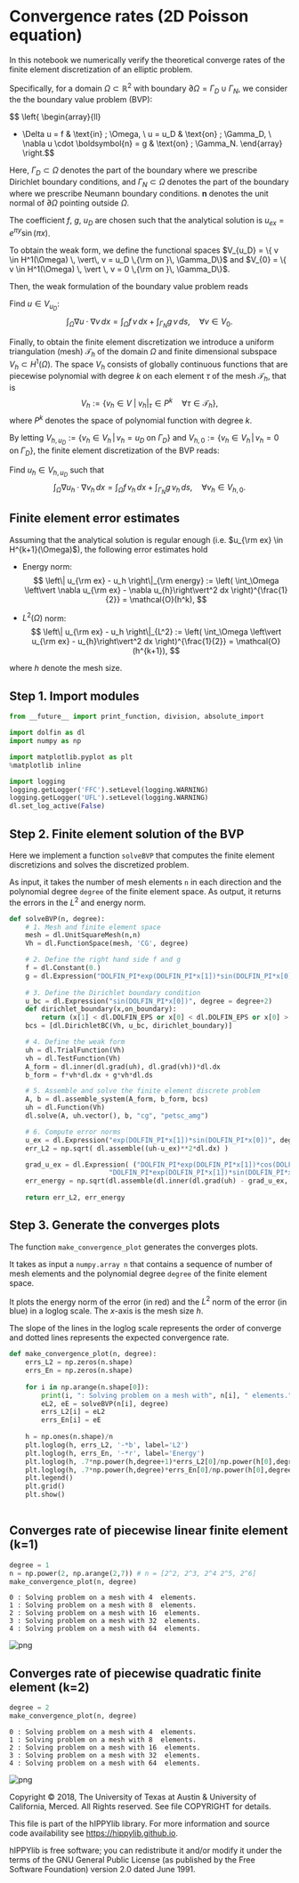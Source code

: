 
# Convergence rates (2D Poisson equation)

In this notebook we numerically verify the theoretical converge rates of the finite element discretization of an elliptic problem.

Specifically, for a domain $\Omega \subset \mathbb{R}^2$ with boundary $\partial \Omega = \Gamma_D \cup \Gamma_N$, we consider the  the boundary value problem (BVP):

$$ 
\left\{
\begin{array}{ll}
- \Delta u = f  & \text{in} \; \Omega, \\
u = u_D & \text{on} \; \Gamma_D, \\
\nabla u \cdot \boldsymbol{n} = g & \text{on} \; \Gamma_N.
\end{array}
\right.$$

Here, $\Gamma_D \subset \Omega$ denotes the part of the boundary where we prescribe Dirichlet boundary conditions, and $\Gamma_N \subset \Omega$ denotes the part of the boundary where we prescribe Neumann boundary conditions. $\boldsymbol{n}$ denotes the unit normal of $\partial \Omega$ pointing outside $\Omega$. 

The coefficient $f$, $g$, $u_D$ are chosen such that the analytical solution is $u_{ex} = e^{\pi y} \sin(\pi x)$.

To obtain the weak form, we define the functional spaces $V_{u_D} = \{ v \in H^1(\Omega) \, \vert\, v = u_D \,{\rm on }\, \Gamma_D\}$ and $V_{0} = \{ v \in H^1(\Omega) \, \vert \, v = 0 \,{\rm on }\, \Gamma_D\}$.

Then, the weak formulation of the boundary value problem reads

Find $u \in V_{u_D}$:
$$ \int_\Omega \nabla u \cdot \nabla v \, dx = \int_\Omega f\,v \, dx + \int_{\Gamma_N} g\,v\,ds, \quad \forall v \in V_0. $$

Finally, to obtain the finite element discretization we introduce a uniform triangulation (mesh) $\mathcal{T}_h$ of the domain $\Omega$ and finite dimensional subspace $V_h \subset H^1(\Omega)$. 
The space $V_{h}$ consists of globally continuous functions that are piecewise polynomial with degree $k$ on each element $\tau$ of the mesh $\mathcal{T}_h$, that is
$$ V_h := \left\{ v_h \in V \; \vert \; \left. v_h \right\vert_{\tau} \in P^{k} \quad  \forall \tau \in \mathcal{T}_h \right\},$$
where $P^{k}$ denotes the space of polynomial function with degree $k$.

By letting $V_{h, u_D} := \{ v_h \in V_h \, \vert \, v_h = u_D \text{ on } \Gamma_D\}$ and $V_{h, 0} := \{ v_h \in V_h \, \vert \, v_h = 0 \text{ on } \Gamma_D\}$, the finite element discretization of the BVP reads:

Find $u_h \in V_{h, u_D}$ such that
$$ \int_\Omega \nabla u_h \cdot \nabla v_h \, dx = \int_\Omega f\,v_h \, dx + \int_{\Gamma_N} g\,v_h\,ds, \quad \forall v_h \in V_{h,0}. $$

## Finite element error estimates

Assuming that the analytical solution is regular enough (i.e. $u_{\rm ex} \in H^{k+1}(\Omega)$), the following error estimates hold

- Energy norm:
$$ \left\| u_{\rm ex} - u_h \right\|_{\rm energy} := \left( \int_\Omega \left\vert \nabla u_{\rm ex} - \nabla u_{h}\right\vert^2 dx \right)^{\frac{1}{2}} = \mathcal{O}(h^k), $$

- $L^2(\Omega)$ norm:
$$ \left\| u_{\rm ex} - u_h \right\|_{L^2} := \left( \int_\Omega \left\vert u_{\rm ex} - u_{h}\right\vert^2 dx \right)^{\frac{1}{2}} = \mathcal{O}(h^{k+1}), $$

where $h$ denote the mesh size.

## Step 1. Import modules


```python
from __future__ import print_function, division, absolute_import

import dolfin as dl
import numpy as np

import matplotlib.pyplot as plt
%matplotlib inline

import logging
logging.getLogger('FFC').setLevel(logging.WARNING)
logging.getLogger('UFL').setLevel(logging.WARNING)
dl.set_log_active(False)
```

## Step 2. Finite element solution of the BVP

Here we implement a function `solveBVP` that computes the finite element discretizions and solves the discretized problem.

As input, it takes the number of mesh elements `n` in each direction and the polynomial degree `degree` of the finite element space. As output, it returns the errors in the $L^2$ and energy norm.


```python
def solveBVP(n, degree):
    # 1. Mesh and finite element space
    mesh = dl.UnitSquareMesh(n,n)
    Vh = dl.FunctionSpace(mesh, 'CG', degree)

    # 2. Define the right hand side f and g
    f = dl.Constant(0.)
    g = dl.Expression("DOLFIN_PI*exp(DOLFIN_PI*x[1])*sin(DOLFIN_PI*x[0])", degree=degree+2)
    
    # 3. Define the Dirichlet boundary condition
    u_bc = dl.Expression("sin(DOLFIN_PI*x[0])", degree = degree+2)
    def dirichlet_boundary(x,on_boundary):
        return (x[1] < dl.DOLFIN_EPS or x[0] < dl.DOLFIN_EPS or x[0] > 1.0 - dl.DOLFIN_EPS) and on_boundary
    bcs = [dl.DirichletBC(Vh, u_bc, dirichlet_boundary)]

    # 4. Define the weak form
    uh = dl.TrialFunction(Vh)
    vh = dl.TestFunction(Vh)
    A_form = dl.inner(dl.grad(uh), dl.grad(vh))*dl.dx
    b_form = f*vh*dl.dx + g*vh*dl.ds

    # 5. Assemble and solve the finite element discrete problem
    A, b = dl.assemble_system(A_form, b_form, bcs)
    uh = dl.Function(Vh)
    dl.solve(A, uh.vector(), b, "cg", "petsc_amg")

    # 6. Compute error norms
    u_ex = dl.Expression("exp(DOLFIN_PI*x[1])*sin(DOLFIN_PI*x[0])", degree = degree+2, domain=mesh)
    err_L2 = np.sqrt( dl.assemble((uh-u_ex)**2*dl.dx) ) 

    grad_u_ex = dl.Expression( ("DOLFIN_PI*exp(DOLFIN_PI*x[1])*cos(DOLFIN_PI*x[0])",
                         "DOLFIN_PI*exp(DOLFIN_PI*x[1])*sin(DOLFIN_PI*x[0])"), degree = degree+2, domain=mesh )
    err_energy = np.sqrt(dl.assemble(dl.inner(dl.grad(uh) - grad_u_ex, dl.grad(uh) - grad_u_ex)*dl.dx))
    
    return err_L2, err_energy
```

## Step 3. Generate the converges plots

The function `make_convergence_plot` generates the converges plots.

It takes as input a `numpy.array n` that contains a sequence of number of mesh elements and the polynomial degree `degree` of the finite element space.

It plots the energy norm of the error (in red) and the $L^2$ norm of the error (in blue) in a loglog scale. The $x$-axis is the mesh size $h$.

The slope of the lines in the loglog scale represents the order of converge and dotted lines represents the expected convergence rate.


```python
def make_convergence_plot(n, degree):
    errs_L2 = np.zeros(n.shape)
    errs_En = np.zeros(n.shape)
    
    for i in np.arange(n.shape[0]):
        print(i, ": Solving problem on a mesh with", n[i], " elements.")
        eL2, eE = solveBVP(n[i], degree)
        errs_L2[i] = eL2
        errs_En[i] = eE
        
    h = np.ones(n.shape)/n
    plt.loglog(h, errs_L2, '-*b', label='L2')
    plt.loglog(h, errs_En, '-*r', label='Energy')
    plt.loglog(h, .7*np.power(h,degree+1)*errs_L2[0]/np.power(h[0],degree+1), '--b', label = 'order {0}'.format(degree+1))
    plt.loglog(h, .7*np.power(h,degree)*errs_En[0]/np.power(h[0],degree), '--r', label = 'order {0}'.format(degree))
    plt.legend()
    plt.grid()
    plt.show()
    
```

## Converges rate of piecewise linear finite element (k=1)


```python
degree = 1
n = np.power(2, np.arange(2,7)) # n = [2^2, 2^3, 2^4 2^5, 2^6]
make_convergence_plot(n, degree)
```

    0 : Solving problem on a mesh with 4  elements.
    1 : Solving problem on a mesh with 8  elements.
    2 : Solving problem on a mesh with 16  elements.
    3 : Solving problem on a mesh with 32  elements.
    4 : Solving problem on a mesh with 64  elements.



![png](ConvergenceRates2D_files/ConvergenceRates2D_9_1.png)


## Converges rate of piecewise quadratic finite element (k=2)


```python
degree = 2
make_convergence_plot(n, degree)
```

    0 : Solving problem on a mesh with 4  elements.
    1 : Solving problem on a mesh with 8  elements.
    2 : Solving problem on a mesh with 16  elements.
    3 : Solving problem on a mesh with 32  elements.
    4 : Solving problem on a mesh with 64  elements.



![png](ConvergenceRates2D_files/ConvergenceRates2D_11_1.png)


Copyright &copy; 2018, The University of Texas at Austin & University of California, Merced. All Rights reserved. See file COPYRIGHT for details.

This file is part of the hIPPYlib library. For more information and source code availability see https://hippylib.github.io.

hIPPYlib is free software; you can redistribute it and/or modify it under the terms of the GNU General Public License (as published by the Free Software Foundation) version 2.0 dated June 1991.
